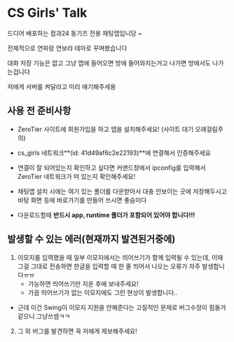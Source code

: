 # CS Girls' Talk

드디어 배포하는 컴과24 동기즈 전용 채팅앱입니당 ~

전체적으로 연파랑 연보라 테마로 꾸며봤습니다

대화 저장 기능은 없고 그냥 앱에 들어오면 방에 들어와지는거고 나가면 방에서도 나가는겁니다

저에게 서버를 켜달라고 미리 얘기해주세용

## 사용 전 준비사항

-   ZeroTier 사이트에 회원가입을 하고 앱을 설치해주세요! (사이트 대기 오래걸림주의)

-   cs_girls 네트워크**(id: 41d49af6c2e22193)**에 연결해서 인증해주세요

-   연결이 잘 되어있는지 확인하고 싶다면 커맨드창에서 ipconfig를 입력해서 ZeroTier 네트워크가 떠 있는지 확인해주세요!

-   채팅앱 설치 시에는 여기 있는 폴더를 다운받아서 대충 안보이는 곳에 저장해두시고 바탕 화면 등에 바로가기를 만들어 쓰시면 좋슴미다

-   다운로드할때 **반드시 app, runtime 폴더가 포함되어 있어야 합니다!!!**

## 발생할 수 있는 에러(현재까지 발견된거중에)

1. 이모지를 입력했을 때 일부 이모지에서는 띄어쓰기가 함께 입력될 수 있는데, 이때 그걸 그대로 전송하면 한글을 입력할 때 한 줄 띄어서 나오는 오류가 자주 발생합니다ㅠㅠ
    - 가능하면 띄어쓰기만 지운 후에 보내주세요!
    - 가끔 띄어쓰기가 없는 이모지에도 그런 현상이 발생합니다..

-   근데 이건 Swing이 이모지 지원을 안해준다는 고질적인 문제로 버그수정이 힘들거같으니 그냥쓰셈ㅋㅋ

2. 그 외 버그를 발견하면 꼭 저에게 제보해주세요!
